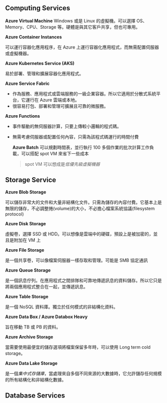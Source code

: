 ## Computing Services

**Azure Virtual Machine**
Windows 或是 Linux 的虛擬機。可以選擇 OS、Memory、CPU、Storage 等。硬體是與其它客戶共享，但也可專用。

**Azure Container Instances**

可以運行容器化應用程序，在 Azure 上運行容器化應用程式，而無需配置伺服器或虛擬機器。

**Azure Kubernetes Service (AKS)**

易於部署、管理和擴展容器化應用程式。

**Azure Service Fabric**

- 作為服務、應用程式或雲端服務的一級企業容器。所以它適用於分散式系統平台，它運行在 Azure 雲端或本地。
- 很容易打包、部署和管理可擴展且可靠的微服務。

**Azure Functions**
- 事件驅動的無伺服器計算，只要上傳較小邏輯的程式碼。
- 無需考慮伺服器或配置任何內容，只需為該程式碼運行的時間付費

  **Azure Batch**
  可以規劃時間表，並行執行 100 多個作業的批次計算工作負載，可以搭配 spot VM 來省下一些成本

  >spot VM 可以想成是*低優先級虛擬機器*


## Storage Service

**Azure Blob Storage**

可以儲存非常大的文件和大量非結構化文件。只需為儲存的內容付費。它基本上是無限的儲存，不必調整捲(volume)的大小，不必擔心檔案系統協議(filesystem protocol)

**Azure Disk Storage**

虛擬卷，選擇 SSD 或 HDD。可以想像是雲端中的硬碟，預設上是被加密的，並且是附加在 VM 上

**Azure File Storage**

是一個共享卷，可以像檔案伺服器一樣存取和管理。可能是 SMB 協定通訊

**Azure Queue Storage**

是一個訊息佇列。在應用程式之間排隊和可靠地傳遞訊息的資料儲存。所以它只是將兩個應用程式整合在一起，並傳遞訊息。

**Azure Table Storage**

是一個 NoSQL 資料庫。獨立於任何模式的非結構化資料。

**Azure Data Box / Azure Databox Heavy**

旨在移動 TB 或 PB 的資料。

**Azure Archive Storage**

當需要使用最便宜的儲存選項將檔案保留多年時，可以使用 Long term cold storage。

**Azure Data Lake Storage**

是一個*集中式存儲庫*，當處理來自多個不同來源的大數據時，它允許儲存任何規模的所有結構化和非結構化數據。

## Database Services
